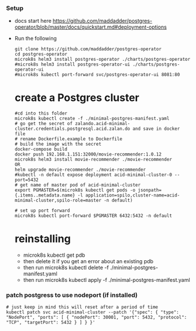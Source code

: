 ### Setup
  - docs start here https://github.com/maddadder/postgres-operator/blob/master/docs/quickstart.md#deployment-options
  - Run the following
    ```
    git clone https://github.com/maddadder/postgres-operator
    cd postgres-operator
    microk8s helm3 install postgres-operator ./charts/postgres-operator
    #microk8s helm3 install postgres-operator-ui ./charts/postgres-operator-ui
    #microk8s kubectl port-forward svc/postgres-operator-ui 8081:80
    ```
    
    # create a Postgres cluster
    ```
    #cd into this folder
    microk8s kubectl create -f ./minimal-postgres-manifest.yaml
    # go get the secret of zalando.acid-minimal-cluster.credentials.postgresql.acid.zalan.do and save in docker file
    # rename Dockerfile.example to Dockerfile
    # build the image with the secret
    docker-compose build
    docker push 192.168.1.151:32000/movie-recommender:1.0.12
    microk8s helm3 install movie-recommender ./movie-recommender
    OR 
    helm upgrade movie-recommender ./movie-recommender
    #kubectl -n default expose deployment acid-minimal-cluster-0 --port=5432
    # get name of master pod of acid-minimal-cluster
    export PGMASTER=$(microk8s kubectl get pods -o jsonpath={.items..metadata.name} -l application=spilo,cluster-name=acid-minimal-cluster,spilo-role=master -n default)

    # set up port forward
    microk8s kubectl port-forward $PGMASTER 6432:5432 -n default
    ```
    # reinstalling
    - microk8s kubectl get pdb
    - then delete it if you get an error about an existing pdb
    - then run microk8s kubectl delete -f ./minimal-postgres-manifest.yaml
    - then run microk8s kubectl apply -f ./minimal-postgres-manifest.yaml


### patch postgress to use nodeport (if installed)
```
# just keep in mind this will reset after a period of time
kubectl patch svc acid-minimal-cluster --patch '{"spec": { "type": "NodePort", "ports": [ { "nodePort": 30001, "port": 5432, "protocol": "TCP", "targetPort": 5432 } ] } }'
```